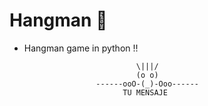# Hangman 💚

* Hangman game in python !!

                               \|||/
                               (o o)
                      ------ooO-(_)-Ooo------
                            TU MENSAJE



